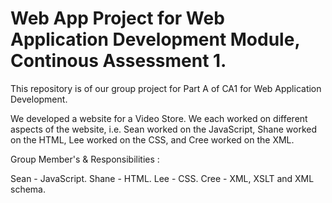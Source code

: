 # Web App Project for Web Application Development Module, Continous Assessment 1.
This repository is of our group project for Part A of CA1 for Web Application Development.

We developed a website for a Video Store. We each worked on different aspects of the website, i.e. Sean worked on the JavaScript, Shane worked on the HTML, Lee worked on the CSS,
and Cree worked on the XML.

Group Member's & Responsibilities :

Sean - JavaScript.
Shane - HTML.
Lee - CSS.
Cree - XML, XSLT and XML schema.
